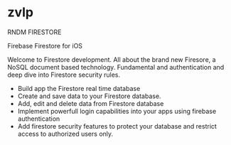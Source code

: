 # zvlp
RNDM FIRESTORE

Firebase Firestore for iOS

Welcome to Firestore development. All about the brand new Firesore, a NoSQL document based technology. 
Fundamental and authentication and deep dive into Firestore security rules.

* Build app the Firestore real time database
* Create and save data to your Firestore database.
* Add, edit and delete data from Firestore database
* Implement powerfull login capabilities into your apps using firebase authentication
* Add firestore security features to protect your database and restrict access to authorized users only.

